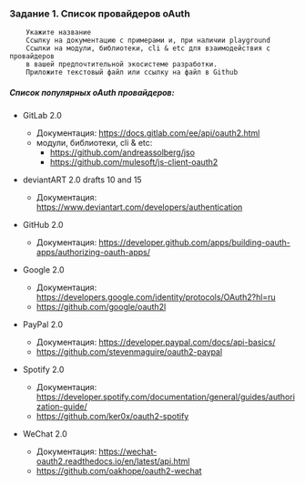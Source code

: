 ### Задание 1. Список провайдеров oAuth
          
        Укажите название
        Ссылку на документацию с примерами и, при наличии playground
        Ссылки на модули, библиотеки, cli & etc для взаимодействия с провайдеров
        в вашей предпочтительной экосистеме разработки.
        Приложите текстовый файл или ссылку на файл в Github

##### Список популярных oAuth провайдеров: 

* GitLab 2.0
  * Документация: https://docs.gitlab.com/ee/api/oauth2.html
  * модули, библиотеки, cli & etc:
    * https://github.com/andreassolberg/jso
    * https://github.com/mulesoft/js-client-oauth2
  
* deviantART 2.0 drafts 10 and 15
  * Документация: https://www.deviantart.com/developers/authentication
  
* GitHub 2.0
  * Документация: https://developer.github.com/apps/building-oauth-apps/authorizing-oauth-apps/
  
* Google 2.0
  * Документация: https://developers.google.com/identity/protocols/OAuth2?hl=ru
  * https://github.com/google/oauth2l
  
* PayPal 2.0
  * Документация: https://developer.paypal.com/docs/api-basics/
  * https://github.com/stevenmaguire/oauth2-paypal
  
* Spotify 2.0
  * Документация: https://developer.spotify.com/documentation/general/guides/authorization-guide/
  * https://github.com/ker0x/oauth2-spotify
  
* WeChat 2.0
  * Документация: https://wechat-oauth2.readthedocs.io/en/latest/api.html
  * https://github.com/oakhope/oauth2-wechat
